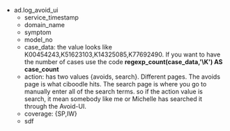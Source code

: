 * ad.log_avoid_ui
  + service_timestamp
  + domain_name
  + symptom
  + model_no
  + case_data: the value looks like 	K00454243,K51623103,K14325085,K77692490. If you want to have the number of cases use the code **regexp_count(case_data,'\K') AS case_count**
  + action: has two values {avoids, search}. Different pages. The avoids page is what ciboodle hits.  The search page is where you go to manually enter all of the search terms. so if the action value is search, it mean somebody like me or Michelle has searched it through the Avoid-UI.
  + coverage: {SP,IW}
  + sdf
  
  
